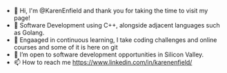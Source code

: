 - 👋 Hi, I'm @KarenEnfield and thank you for taking the time to visit my page!
- 👀 Software Development using C++, alongside adjacent languages such as Golang.
- 🌱 Engaaged in continuous learning, I take coding challenges and online courses and some of it is here on git
- 💞️ I’m open to software development opportunities in Silicon Valley.
- 📫 How to reach me https://www.linkedin.com/in/karenenfield/

<!---
KarenEnfield/KarenEnfield is a ✨ special ✨ repository because its `README.md` (this file) appears on your GitHub profile.
You can click the Preview link to take a look at your changes.
--->
